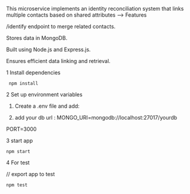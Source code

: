 This microservice implements an identity reconciliation system that links multiple contacts based on shared attributes 
--> Features

/identify endpoint to merge related contacts.

Stores data in MongoDB.

Built using Node.js and Express.js.

Ensures efficient data linking and retrieval.

1  Install dependencies

     npm install


2 Set up environment variables

   1) Create a .env file and add:
   
   2)  add your db url :  MONGO_URI=mongodb://localhost:27017/yourdb
   
   PORT=3000 

3  start app

    npm start

4   For test

   // export app to test 

    npm test  
